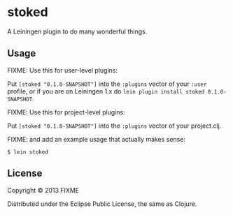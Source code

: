 # stoked

A Leiningen plugin to do many wonderful things.

## Usage

FIXME: Use this for user-level plugins:

Put `[stoked "0.1.0-SNAPSHOT"]` into the `:plugins` vector of your
`:user` profile, or if you are on Leiningen 1.x do `lein plugin install
stoked 0.1.0-SNAPSHOT`.

FIXME: Use this for project-level plugins:

Put `[stoked "0.1.0-SNAPSHOT"]` into the `:plugins` vector of your project.clj.

FIXME: and add an example usage that actually makes sense:

    $ lein stoked

## License

Copyright © 2013 FIXME

Distributed under the Eclipse Public License, the same as Clojure.
